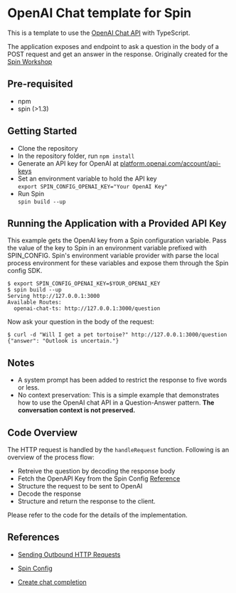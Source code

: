 # OpenAI Chat template for Spin

This is a template to use the [OpenAI Chat API](https://platform.openai.com/docs/api-reference/chat/create) with TypeScript.

The application exposes and endpoint to ask a question in the body of a POST request and get an answer in the response. Originally created for the [Spin Workshop](https://github.com/fermyon/workshops/blob/main/spin/02b-json-api-openai.md)

## Pre-requisited
- npm
- spin (>1.3)

## Getting Started

- Clone the repository
- In the repository folder, run `npm install`
- Generate an API key for OpenAI at [platform.openai.com/account/api-keys](https://platform.openai.com/account/api-keys) 
- Set an environment variable to hold the API key <br> 
`export SPIN_CONFIG_OPENAI_KEY="Your OpenAI Key"`
- Run Spin <br>
`spin build --up`  



## Running the Application with a Provided API Key
This example gets the OpenAI key from a Spin configuration variable. Pass the value of the key to Spin in an environment variable prefixed with SPIN_CONFIG. Spin's environment variable provider with parse the local process environment for these variables and expose them through the Spin config SDK.

```
$ export SPIN_CONFIG_OPENAI_KEY=$YOUR_OPENAI_KEY 
$ spin build --up
Serving http://127.0.0.1:3000
Available Routes:
  openai-chat-ts: http://127.0.0.1:3000/question
```

Now ask your question in the body of the request:

```
$ curl -d "Will I get a pet tortoise?" http://127.0.0.1:3000/question
{"answer": "Outlook is uncertain."}
```

## Notes
- A system prompt has been added to restrict the response to five words or less.
- No context preservation: This is a simple example that demonstrates how to use the OpenAI chat API in a Question-Answer pattern. <b>The conversation context is not preserved.</b>



## Code Overview

The HTTP request is handled by the `handleRequest` function. Following is an overview of the process flow:

- Retreive the question by decoding the response body
- Fetch the OpenAPI Key from the Spin Config [Reference](https://developer.fermyon.com/spin/dynamic-configuration#custom-config-providers)
- Structure the request to be sent to OpenAI 
- Decode the response
- Structure and return the response to the client.

Please refer to the code for the details of the implementation.

## References

- [Sending Outbound HTTP Requests](https://developer.fermyon.com/spin/javascript-components#sending-outbound-http-requests)

- [Spin Config](https://developer.fermyon.com/spin/dynamic-configuration#custom-config-providers)

- [Create chat completion](https://platform.openai.com/docs/api-reference/chat/create)
